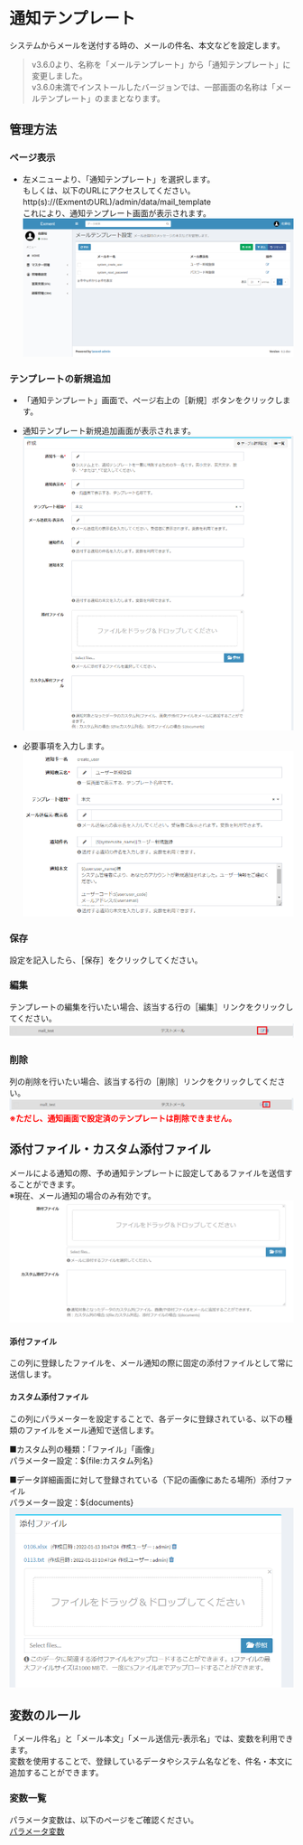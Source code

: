 # 通知テンプレート
システムからメールを送付する時の、メールの件名、本文などを設定します。  

> v3.6.0より、名称を「メールテンプレート」から「通知テンプレート」に変更しました。  
v3.6.0未満でインストールしたバージョンでは、一部画面の名称は「メールテンプレート」のままとなります。

## 管理方法
### ページ表示
- 左メニューより、「通知テンプレート」を選択します。  
もしくは、以下のURLにアクセスしてください。  
http(s)://(ExmentのURL)/admin/data/mail_template  
これにより、通知テンプレート画面が表示されます。  
![通知テンプレート画面](img/mail/mail_grid1.png)  

### テンプレートの新規追加
- 「通知テンプレート」画面で、ページ右上の［新規］ボタンをクリックします。

- 通知テンプレート新規追加画面が表示されます。
![通知テンプレート画面](img/mail/mail_new1.png)

- 必要事項を入力します。  
![通知テンプレート画面](img/mail/mail_new2.png)

### 保存
設定を記入したら、［保存］をクリックしてください。

### 編集
テンプレートの編集を行いたい場合、該当する行の［編集］リンクをクリックしてください。  
![通知テンプレート画面](img/mail/mail_edit.png)

### 削除
列の削除を行いたい場合、該当する行の［削除］リンクをクリックしてください。  
![通知テンプレート画面](img/mail/mail_delete.png)
**<span style="color: red; ">※ただし、通知画面で設定済のテンプレートは削除できません。</span>**

## 添付ファイル・カスタム添付ファイル
メールによる通知の際、予め通知テンプレートに設定してあるファイルを送信することができます。  
※現在、メール通知の場合のみ有効です。  
![通知テンプレート画面](img/mail/mail_new3.png)  

#### 添付ファイル
この列に登録したファイルを、メール通知の際に固定の添付ファイルとして常に送信します。

#### カスタム添付ファイル
この列にパラメーターを設定することで、各データに登録されている、以下の種類のファイルをメール通知で送信します。  

■カスタム列の種類：「ファイル」「画像」  
パラメーター設定：${file:カスタム列名}  
  
■データ詳細画面に対して登録されている（下記の画像にあたる場所）添付ファイル  
パラメーター設定：${documents}  
![通知テンプレート画面](img/mail/mail_data_details.png)  



## 変数のルール
「メール件名」と「メール本文」「メール送信元-表示名」では、変数を利用できます。  
変数を使用することで、登録しているデータやシステム名などを、件名・本文に追加することができます。  

### 変数一覧
パラメータ変数は、以下のページをご確認ください。  
[パラメータ変数](/ja/params)
